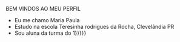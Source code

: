 BEM VINDOS AO MEU PERFIL
- Eu me chamo Maria Paula
- Estudo na escola Teresinha rodrigues da Rocha, Clevelândia PR
- Sou aluna da turma do 1}}}}}

